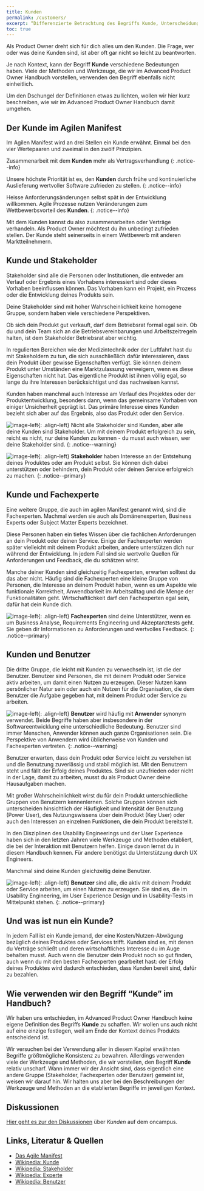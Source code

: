 ```yaml
---
title: Kunden
permalink: /customers/
excerpt: “Differenzierte Betrachtung des Begriffs Kunde, Unterscheidung zu Stakeholder, Fachexperte oder Benutzer”
toc: true
---
```


Als Product Owner dreht sich für dich alles um den Kunden.
Die Frage, wer oder was deine Kunden sind, ist aber oft gar nicht so leicht zu beantworten.

Je nach Kontext, kann der  Begriff **Kunde**  verschiedene Bedeutungen haben.
Viele der Methoden und Werkzeuge, die wir im Advanced Product Owner Handbuch vorstellen, verwenden den Begriff ebenfalls nicht einheitlich.

Um den Dschungel der Definitionen etwas zu lichten, wollen wir hier kurz beschreiben, wie wir im Advanced Product Owner Handbuch damit umgehen.

## Der Kunde im Agilen Manifest

Im Agilen Manifest wird an drei Stellen ein Kunde erwähnt.
Einmal bei den vier Wertepaaren und zweimal in den zwölf Prinzipien.

Zusammenarbeit mit dem **Kunden** mehr als Vertragsverhandlung
{: .notice--info}

Unsere höchste Priorität ist es, den **Kunden** durch frühe und kontinuierliche Auslieferung wertvoller Software zufrieden zu stellen.
{: .notice--info}

Heisse Anforderungsänderungen selbst spät in der Entwicklung willkommen. Agile Prozesse nutzen Veränderungen zum Wettbewerbsvorteil des **Kunden**.
{: .notice--info}

Mit dem Kunden kannst du also zusammenarbeiten oder Verträge verhandeln.
Als Product Owner möchtest du ihn unbedingt zufrieden stellen.
Der Kunde steht seinerseits in einem Wettbewerb mit anderen Marktteilnehmern.

## Kunde und Stakeholder

Stakeholder sind alle die Personen oder Institutionen, die entweder am Verlauf oder Ergebnis eines Vorhabens interessiert sind oder dieses Vorhaben beeinflussen können.
Das Vorhaben kann ein Projekt, ein Prozess oder die Entwicklung deines Produkts sein.

Deine Stakeholder sind mit hoher Wahrscheinlichkeit keine homogene Gruppe, sondern haben viele verschiedene Perspektiven.

Ob sich dein Produkt gut verkauft, darf dem Betriebsrat formal egal sein.
Ob du und dein Team sich an die Betriebsvereinbarungen und Arbeitszeitregeln halten, ist dem Stakeholder Betriebsrat aber wichtig.

In regulierten Bereichen wie der Medizintechnik oder der Luftfahrt hast du mit Stakeholdern zu tun, die sich ausschließlich dafür interessieren, dass dein Produkt über gewisse Eigenschaften verfügt.
Sie können deinem Produkt unter Umständen eine Marktzulassung verweigern, wenn es diese Eigenschaften nicht hat.
Das eigentliche Produkt ist ihnen völlig egal, so lange du ihre Interessen berücksichtigst und das nachweisen kannst.

Kunden haben manchmal auch Interesse am Verlauf des Projektes oder der Produktentwicklung, besonders dann, wenn das gemeinsame Vorhaben von einiger Unsicherheit geprägt ist.
Das primäre Interesse eines Kunden bezieht sich aber auf das Ergebnis, also das Produkt oder den Service.

![image-left]({{site.baseurl}}/assets/images/flag-warning.png){: .align-left} 
Nicht alle Stakeholder sind Kunden, aber alle deine Kunden sind Stakeholder.
Um mit deinem Produkt erfolgreich zu sein, reicht es nicht, nur deine Kunden zu kennen - du musst auch wissen, wer deine Stakeholder sind.
{: .notice--warning}

![image-left]({{site.baseurl}}/assets/images/read-light-idea.png){: .align-left}
**Stakeholder** haben Interesse an der Entstehung deines Produktes oder am Produkt selbst. Sie können dich dabei unterstützen oder behindern, dein Produkt oder deinen Service erfolgreich zu machen. 
{: .notice--primary}

## Kunde und Fachexperte

Eine weitere Gruppe, die auch im agilen Manifest genannt wird, sind die Fachexperten.
Machmal werden sie auch als Domänenexperten,  Business Experts oder Subject Matter Experts bezeichnet.

Diese Personen haben ein tiefes Wissen über die fachlichen Anforderungen an dein Produkt oder deinen Service.
Einige der Fachexperten werden später vielleicht mit deinem Produkt arbeiten, andere unterstützen dich nur während der Entwicklung.
In jedem Fall sind sie wertvolle Quellen für Anforderungen und Feedback, die du schätzen wirst.

Manche deiner Kunden sind gleichzeitig Fachexperten, erwarten solltest du das aber nicht.
Häufig sind die Fachexperten eine kleine Gruppe von Personen, die Interesse an deinem Produkt haben, wenn es um Aspekte wie funktionale Korrektheit, Anwendbarkeit im Arbeitsalltag und die Menge der Funktionalitäten geht.
Wirtschaftlichkeit darf den Fachexperten egal sein, dafür hat dein Kunde dich.

![image-left]({{site.baseurl}}/assets/images/read-light-idea.png){: .align-left}
**Fachexperten** sind deine Unterstützer, wenn es um Business Analyse, Requirements Engineering und Akzeptanztests geht.
Sie geben dir Informationen zu Anforderungen und wertvolles Feedback.
{: .notice--primary}

## Kunden und Benutzer

Die dritte Gruppe, die leicht mit Kunden zu verwechseln ist, ist die der Benutzer.
Benutzer sind Personen, die mit deinem Produkt oder Service aktiv arbeiten, um damit einen Nutzen zu erzeugen.
Dieser Nutzen kann persönlicher Natur sein oder auch ein Nutzen für die Organisation, die dem Benutzer die Aufgabe gegeben hat, mit deinem Produkt oder Service zu arbeiten.

![image-left]({{site.baseurl}}/assets/images/flag-warning.png){: .align-left}
**Benutzer** wird häufig mit **Anwender** synonym verwendet.
Beide Begriffe haben aber insbesondere in der Softwareentwicklung eine unterschiedliche Bedeutung.
Benutzer sind immer Menschen, Anwender können auch ganze Organisationen sein.
Die Perspektive von Anwendern wird üblicherweise von Kunden und Fachexperten vertreten.
{: .notice--warning}

Benutzer erwarten, dass dein Produkt oder Service leicht zu verstehen ist und die Benutzung zuverlässig und stabil möglich ist.
Mit den Benutzern steht und fällt der Erfolg deines Produktes.
Sind sie unzufrieden oder nicht in der Lage, damit zu arbeiten, musst du als Product Owner deine Hausaufgaben machen.

Mit großer Wahrscheinlichkeit wirst du für dein Produkt unterschiedliche Gruppen von Benutzern kennenlernen.
Solche Gruppen können sich unterscheiden hinsichtlich der Häufigkeit und Intensität der Benutzung (Power User), des Nutzungswissens über dein Produkt (Key User) oder auch den Interessen an einzelnen Funktionen, die dein Produkt bereitstellt.

In den Disziplinen des Usability Engineerings und der User Experience haben sich in den letzten Jahren viele Werkzeuge und Methoden etabliert, die bei der Interaktion mit Benutzern helfen.
Einige davon lernst du in diesem Handbuch kennen.
Für andere benötigst du Unterstützung durch UX Engineers.

Manchmal sind deine Kunden gleichzeitig deine Benutzer.

![image-left]({{site.baseurl}}/assets/images/read-light-idea.png){: .align-left}
**Benutzer** sind alle, die aktiv mit deinem Produkt oder Service arbeiten, um einen Nutzen zu erzeugen.
Sie sind es, die im Usability Engineering, im User Experience Design und in Usability-Tests im Mittelpunkt stehen.
{: .notice--primary}

## Und was ist nun ein Kunde?

In jedem Fall ist ein Kunde jemand, der eine Kosten/Nutzen-Abwägung bezüglich deines Produktes oder Services trifft.
Kunden sind es, mit denen du Verträge schließt und deren wirtschaftliches Interesse du im Auge behalten musst.
Auch wenn die Benutzer dein Produkt noch so gut finden, auch wenn du mit den besten Fachexperten gearbeitet hast: der Erfolg deines Produktes wird dadurch entschieden, dass Kunden bereit sind, dafür zu bezahlen.

## Wie verwenden wir den Begriff “Kunde” im Handbuch?

Wir haben uns entschieden, im Advanced Product Owner Handbuch keine eigene Definition des Begriffs **Kunde** zu schaffen.
Wir wollen uns auch nicht auf eine einzige festlegen, weil am Ende der Kontext deines Produkts entscheidend ist.

Wir versuchen bei der Verwendung aller in diesem Kapitel erwähnten Begriffe größtmögliche Konsistenz zu bewahren.
Allerdings verwenden viele der Werkzeuge  und Methoden, die wir vorstellen, den Begriff **Kunde** relativ unscharf.
Wann immer wir der Ansicht sind, dass eigentlich eine andere Gruppe (Stakeholder, Fachexperten oder Benutzer) gemeint ist, weisen wir darauf hin.
Wir halten uns aber bei den Beschreibungen der Werkzeuge und Methoden an die etablierten Begriffe im jeweiligen Kontext. 

## Diskussionen
[Hier geht es zur den Diskussionen](https://www.oncampus.de/course/weiterbildung/moocs/apomooc/section-2/47702-handbuch-kunden) über *Kunden* auf dem oncampus.

## Links, Literatur & Quellen
* [Das Agile Manifest](http://agilemanifesto.org/iso/de/manifesto.html)
* [Wikipedia: Kunde](https://de.wikipedia.org/wiki/Kunde)
* [Wikipedia: Stakeholder](https://de.wikipedia.org/wiki/Stakeholder)
* [Wikipedia: Experte](https://de.wikipedia.org/wiki/Experte)
* [Wikipedia: Benutzer](https://de.wikipedia.org/wiki/Benutzer)
